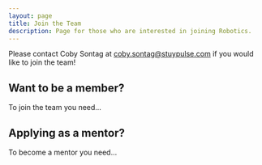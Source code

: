```yaml
---
layout: page
title: Join the Team
description: Page for those who are interested in joining Robotics.
---
```

Please contact Coby Sontag at <coby.sontag@stuypulse.com> if you would like to join the team!
## Want to be a member? 

To join the team you need...

## Applying as a mentor?

To become a mentor you need...
